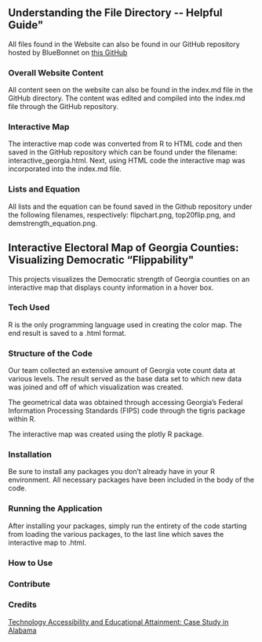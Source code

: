 ## Understanding the File Directory -- Helpful Guide"
All files found in the Website can also be found in our GitHub repository hosted by BlueBonnet on [this GitHub](https://github.com/bluebonnet-teams-2022/emergega.github.io)

### Overall Website Content 
All content seen on the website can also be found in the index.md file in the GitHub directory. The content was edited and compiled into the index.md file through the GitHub repository. 

### Interactive Map 
The interactive map code was converted from R to HTML code and then saved in the GitHub repository which can be found under the filename: interactive_georgia.html. 
Next, using HTML code the interactive map was incorporated into the index.md file. 

### Lists and Equation
All lists and the equation can be found saved in the Github repository under the following filenames, respectively: flipchart.png, top20flip.png, and demstrength_equation.png.

## Interactive Electoral Map of Georgia Counties: Visualizing Democratic “Flippability"
This projects visualizes the Democratic strength of Georgia counties on an interactive map that displays county information in a hover box. 

### Tech Used
R is the only programming language used in creating the color map. The end result is saved to a .html format. 

### Structure of the Code
Our team collected an extensive amount of Georgia vote count data at various levels. The result served as the base data set to which new data was joined and off of which visualization was created.

The geometrical data was obtained through accessing Georgia’s Federal Information Processing Standards (FIPS) code through the tigris package within R.

The interactive map was created using the plotly R package.

### Installation
Be sure to install any packages you don’t already have in your R environment. All necessary packages have been included in the body of the code.

### Running the Application
After installing your packages, simply run the entirety of the code starting from loading the various packages, to the last line which saves the interactive map to .html.

### How to Use


### Contribute


### Credits
[Technology Accessibility and Educational Attainment: Case Study in Alabama
](https://clparent121.github.io/hci-project-2-team-15/)
